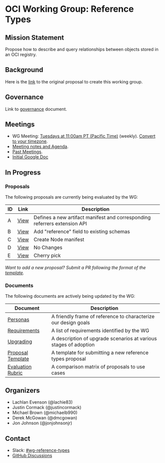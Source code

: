 # OCI Working Group: Reference Types

## Mission Statement

Propose how to describe and query relationships between objects stored in an OCI registry.

## Background

Here is the [link](https://github.com/opencontainers/tob/blob/main/proposals/wg-reference-types.md)
to the original proposal to create this working group.

## Governance

Link to [governance](./GOVERNANCE.md) document.

## Meetings

* WG Meeting: [Tuesdays at 11:00am PT (Pacific Time)](https://zoom.us/j/92128676364) (weekly). [Convert to your timezone](https://dateful.com/convert/pt-pacific-time?t=11am).
* [Meeting notes and Agenda](https://hackmd.io/bGIxKAxPROi8KlwZMQioXQ?edit).
* [Past Meetings](https://github.com/opencontainers/wg-reference-types/tree/main/minutes).
* [Initial Google Doc](https://docs.google.com/document/d/1SVOWQTowigXzbYdorzfa7tMmrcm91yK12LvSONqziJY/edit)

## In Progress

### Proposals

The following proposals are currently being evaluated by the WG:

| ID | Link                                   | Description                               |
| -- | -------------------------------------- | ----------------------------------------- |
| A  | [View](./docs/proposals/PROPOSAL_A.md) | Defines a new artifact manifest and corresponding referrers extension API |
| B  | [View](./docs/proposals/PROPOSAL_B.md) | Add "reference" field to existing schemas |
| C  | [View](./docs/proposals/PROPOSAL_C.md) | Create Node manifest                      |
| D  | [View](./docs/proposals/PROPOSAL_D.md) | No Changes                                |
| E  | [View](./docs/proposals/PROPOSAL_E.md) | Cherry pick                               |

*Want to add a new proposal? Submit a PR following the format of the
[template](./docs/TEMPLATE.md).*

### Documents

The following documents are actively being updated by the WG:

| Document                                | Description                                                      |
| --------------------------------------- | ---------------------------------------------------------------- |
| [Personas](./docs/PERSONAS.md)          | A friendly frame of reference to characterize our design goals   |
| [Requirements](./docs/REQUIREMENTS.md)  | A list of requirements identified by the WG                      |
| [Upgrading](./docs/UPGRADING.md)        | A description of upgrade scenarios at various stages of adoption |
| [Proposal Template](./docs/TEMPLATE.md) | A template for submitting a new reference types proposal         |
| [Evaluation Rubric](./docs/RUBRIC.md) | A comparison matrix of proposals to use cases         |

## Organizers

* Lachlan Evenson (@lachie83)
* Justin Cormack (@justincormack)
* Michael Brown (@michaelb990)
* Derek McGowan (@dmcgowan)
* Jon Johnson (@jonjohnsonjr)

## Contact

* Slack: [#wg-reference-types](https://opencontainers.slack.com/messages/wg-api-expression)
* [GitHub Discussions](https://github.com/opencontainers/wg-reference-types/discussions)
